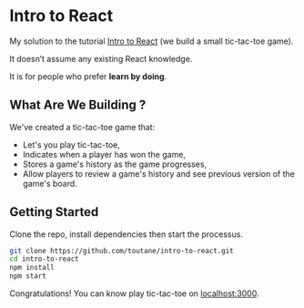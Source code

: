 # Intro to React

My solution to the tutorial [Intro to React](https://reactjs.org/tutorial/tutorial.html) (we build a small tic-tac-toe game).

It  doesn’t assume any existing React knowledge.

It is for people who prefer **learn by doing**.

## What Are We Building ?

We've created a tic-tac-toe game that:

* Let's you play tic-tac-toe,
* Indicates when a player has won the game,
* Stores a game's history as the game progresses,
* Allow players to review a game's history and see previous version of the game's board.

## Getting Started

Clone the repo, install dependencies then start the processus.

```bash
git clone https://github.com/toutane/intro-to-react.git
cd intro-to-react
npm install
npm start
```

Congratulations! You can know play tic-tac-toe on [localhost:3000](http://localhost:3000).
